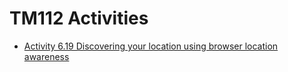 # TM112 Activities

- [Activity 6.19 Discovering your location using browser location awareness ](browserLocationAwareness.html)
